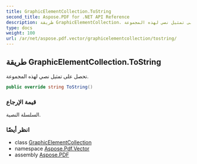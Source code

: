 ```yaml
---
title: GraphicElementCollection.ToString
second_title: Aspose.PDF for .NET API Reference
description: طريقة GraphicElementCollection. تحصل على تمثيل نصي لهذه المجموعة
type: docs
weight: 100
url: /ar/net/aspose.pdf.vector/graphicelementcollection/tostring/
---
```

## طريقة GraphicElementCollection.ToString

تحصل على تمثيل نصي لهذه المجموعة.

```csharp
public override string ToString()
```

### قيمة الإرجاع

السلسلة النصية.

### انظر أيضًا

* class [GraphicElementCollection](../)
* namespace [Aspose.Pdf.Vector](../../../aspose.pdf.vector/)
* assembly [Aspose.PDF](../../../)